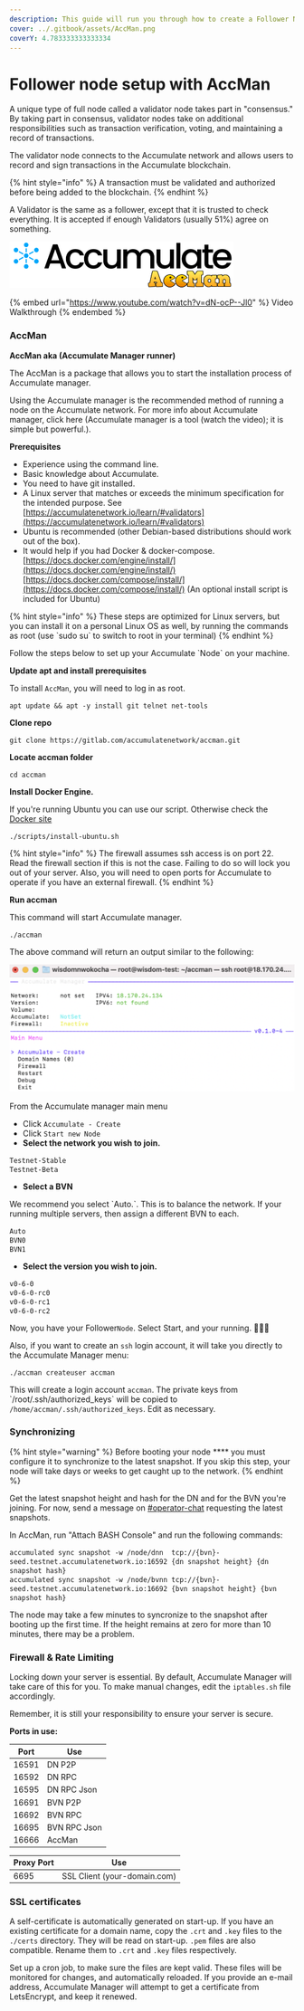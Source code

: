 ```yaml
---
description: This guide will run you through how to create a Follower Node.
cover: ../.gitbook/assets/AccMan.png
coverY: 4.783333333333334
---
```


# Follower node setup with AccMan

&#x20;A unique type of full node called a validator node takes part in "consensus." By taking part in consensus, validator nodes take on additional responsibilities such as transaction verification, voting, and maintaining a record of transactions.&#x20;

The validator node connects to the Accumulate network and allows users to record and sign transactions in the Accumulate blockchain. &#x20;

{% hint style="info" %}
&#x20;A transaction must be validated and authorized before being added to the blockchain. &#x20;
{% endhint %}

A Validator is the same as a follower, except that it is trusted to check everything. It is accepted if enough Validators (usually 51%) agree on something. &#x20;

![](../.gitbook/assets/AccMan.png)

{% embed url="https://www.youtube.com/watch?v=dN-ocP--Jl0" %}
Video Walkthrough
{% endembed %}

### **AccMan** &#x20;

**AccMan aka (Accumulate Manager runner)**&#x20;

The AccMan is a package that allows you to start the installation process of Accumulate manager.&#x20;

Using the Accumulate manager is the recommended method of running a node on the Accumulate network. For more info about Accumulate manager, click here (Accumulate manager is a tool (watch the video); it is simple but powerful.).&#x20;

**Prerequisites**&#x20;

* Experience using the command line.&#x20;
* Basic knowledge about Accumulate.&#x20;
* You need to have git installed.&#x20;
* A Linux server that matches or exceeds the minimum specification for the intended purpose. See [https://accumulatenetwork.io/learn/#validators](https://accumulatenetwork.io/learn/#validators)  &#x20;
* Ubuntu is recommended (other Debian-based distributions should work out of the box).&#x20;
* It would help if you had Docker & docker-compose. [https://docs.docker.com/engine/install/](https://docs.docker.com/engine/install/) [https://docs.docker.com/compose/install/](https://docs.docker.com/compose/install/) (An optional install script is included for Ubuntu) &#x20;

{% hint style="info" %}
These steps are optimized for Linux servers, but you can install it on a personal Linux OS as well, by running the commands as root (use \`sudo su\` to switch to root in your terminal)&#x20;
{% endhint %}

Follow the steps below to set up your Accumulate \`Node\` on your machine.&#x20;

&#x20;**Update apt and install prerequisites**&#x20;

To install `AccMan`, you will need to log in as root.&#x20;

```
apt update && apt -y install git telnet net-tools 
```

**Clone repo**&#x20;

```
git clone https://gitlab.com/accumulatenetwork/accman.git
```

**Locate accman folder**&#x20;

```
cd accman
```

**Install Docker Engine.**&#x20;

If you're running Ubuntu you can use our script.  Otherwise check the [Docker site](https://docs.docker.com/engine/install/)

```
./scripts/install-ubuntu.sh 
```

{% hint style="info" %}
The firewall assumes ssh access is on port 22. Read the firewall section if this is not the case. Failing to do so will lock you out of your server. Also, you will need to open ports for Accumulate to operate if you have an external firewall.&#x20;
{% endhint %}

**Run accman**&#x20;

This command will start Accumulate manager.&#x20;

```
./accman  
```

The above command will return an output similar to the following: &#x20;

![](<../.gitbook/assets/Screenshot 2022-08-10 at 14.51.57.png>)

From the Accumulate manager main menu&#x20;

* Click `Accumulate - Create`&#x20;
* Click `Start new Node` &#x20;
* **Select the network you wish to join.**&#x20;

```
Testnet-Stable         
Testnet-Beta 
```

* **Select a BVN**&#x20;

We recommend you select \`Auto.\`. This is to balance the network. If your running multiple servers, then assign a different BVN to each.

```
Auto 
BVN0 
BVN1 
```

* **Select the version you wish to join.**&#x20;

```
v0-6-0              
v0-6-0-rc0            
v0-6-0-rc1            
v0-6-0-rc2  
```

Now, you have your Follower`Node`.  Select Start, and your running. 🥳🥳🥳&#x20;

Also, if you want to create an `ssh` login account, it will take you directly to the Accumulate Manager menu:&#x20;

```
./accman createuser accman
```

This will create a login account `accman`. The private keys from \`/root/.ssh/authorized\_keys\` will be copied to `/home/accman/.ssh/authorized_keys`. Edit as necessary.&#x20;

### Synchronizing

{% hint style="warning" %}
Before booting your node **** you must configure it to synchronize to the latest snapshot. If you skip this step, your node will take days or weeks to get caught up to the network.
{% endhint %}

Get the latest snapshot height and hash for the DN and for the BVN you're joining. For now, send a message on [#operator-chat](https://discord.com/channels/677558240141115481/1001135069727043594) requesting the latest snapshots.

In AccMan, run "Attach BASH Console" and run the following commands:

```
accumulated sync snapshot -w /node/dnn  tcp://{bvn}-seed.testnet.accumulatenetwork.io:16592 {dn snapshot height} {dn snapshot hash}
accumulated sync snapshot -w /node/bvnn tcp://{bvn}-seed.testnet.accumulatenetwork.io:16692 {bvn snapshot height} {bvn snapshot hash}
```

The node may take a few minutes to syncronize to the snapshot after booting up the first time. If the height remains at zero for more than 10 minutes, there may be a problem.

### **Firewall & Rate Limiting**&#x20;

Locking down your server is essential. By default, Accumulate Manager will take care of this for you. To make manual changes, edit the `iptables.sh` file accordingly.&#x20;

Remember, it is still your responsibility to ensure your server is secure.&#x20;

**Ports in use:**

| Port  | Use          |
| ----- | ------------ |
| 16591 | DN P2P       |
| 16592 | DN RPC       |
| 16595 | DN RPC Json  |
| 16691 | BVN P2P      |
| 16692 | BVN RPC      |
| 16695 | BVN RPC Json |
| 16666 | AccMan       |



| Proxy Port | Use                          |
| ---------- | ---------------------------- |
| 6695       | SSL Client (your-domain.com) |

### **SSL certificates**&#x20;

A self-certificate is automatically generated on start-up. If you have an existing certificate for a domain name, copy the `.crt` and `.key` files to the `./certs` directory. They will be read on start-up. `.pem` files are also compatible. Rename them to `.crt` and `.key` files respectively.

&#x20;Set up a cron job, to make sure the files are kept valid. These files will be monitored for changes, and automatically reloaded. If you provide an e-mail address, Accumulate Manager will attempt to get a certificate from LetsEncrypt, and keep it renewed.





